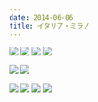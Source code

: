 ```yaml
---
date: 2014-06-06
title: イタリア・ミラノ
---
```



![](https://c4.staticflickr.com/4/3892/14209950758_1e664a79fd_k.jpg)
![](https://c4.staticflickr.com/4/3862/14209971180_992e95335a_k.jpg)
![](https://c2.staticflickr.com/6/5573/14210112567_5bc96f8198_k.jpg)
![](https://c3.staticflickr.com/3/2930/14393194491_a3d29c0487_k.jpg)


![](https://c4.staticflickr.com/4/3859/14416717933_57ec5d4b46_k.jpg)
![](https://c3.staticflickr.com/3/2936/14209961750_0e6671693e_k.jpg)


![](https://c4.staticflickr.com/4/3922/14396547085_a08cc43565_k.jpg)
![](https://c2.staticflickr.com/6/5531/14395485964_3f1edfa1b9_k.jpg)
![](https://c3.staticflickr.com/3/2911/14209935538_962ff42d2f_k.jpg)
![](https://c2.staticflickr.com/6/5476/14209930128_92e2c598ec_k.jpg)
